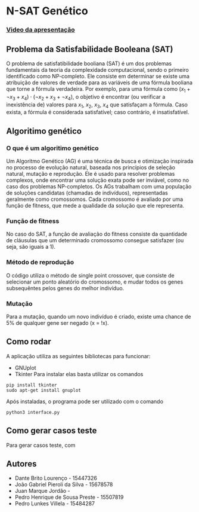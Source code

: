 # N-SAT Genético
### [Video da apresentação](https://youtu.be/sZxT2KXBwtc)

## Problema da Satisfabilidade Booleana (SAT)
O problema de satisfatibilidade booliana (SAT) é um dos problemas fundamentais da teoria da complexidade computacional, sendo o primeiro identificado como NP-completo. Ele consiste em determinar se existe uma atribuição de valores de verdade para as variáveis de uma fórmula booliana que torne a fórmula verdadeira. Por exemplo, para uma fórmula como $(x_{1}+ \neg x_{3}+x_{4}) \cdot (\neg x_{2}+x_{3}+ \neg x_{4})$, o objetivo é encontrar (ou verificar a inexistência de) valores para $x_{1}$, $x_{2}$, $x_{3}$, $x_{4}$​ que satisfaçam a fórmula. Caso exista, a fórmula é considerada satisfatível; caso contrário, é insatisfatível.

## Algoritimo genético
### O que é um algoritimo genético
Um Algoritmo Genético (AG) é uma técnica de busca e otimização inspirada no processo de evolução natural, baseada nos princípios de seleção natural, mutação e reprodução. Ele é usado para resolver problemas complexos, onde encontrar uma solução exata pode ser inviável, como no caso dos problemas NP-completos.
Os AGs trabalham com uma população de soluções candidatas (chamadas de indivíduos), representadas geralmente como cromossomos. Cada cromossomo é avaliado por uma função de fitness, que mede a qualidade da solução que ele representa.
### Função de fitness
No caso do SAT, a função de avaliação do fitness consiste da quantidade de cláusulas que um determinado cromossomo consegue satisfazer (ou seja, são iguais a 1).
### Método de reprodução
O código utiliza o método de single point crossover, que consiste de selecionar um ponto aleatório do cromossomo, e mudar todos os genes subsequêntes pelos genes do melhor indivíduo.
### Mutação
Para a mutação, quando um novo indivíduo é criado, existe uma chance de 5% de qualquer gene ser negado (x = !x).

## Como rodar
A aplicação utiliza as seguintes bibliotecas para funcionar:
- GNUplot
- Tkinter
Para instalar elas basta utilizar os comandos
```
pip install tkinter
sudo apt-get install gnuplot
```

Após instaladas, o programa pode ser utilizado com o comando
```
python3 interface.py
```

## Como gerar casos teste
Para gerar casos teste, com


## Autores
- Dante Brito Lourenço - 15447326
- João Gabriel Pieroli da Silva - 15678578
- Juan Marque Jordão - 
- Pedro Henrique de Sousa Preste - 15507819
- Pedro Lunkes Villela - 15484287
